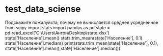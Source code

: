 # test_data_sciense
Подскажите пожалуйста, почему не вычисляется среднее усредненное
from scipy import stats
import pandas as pd
state = pd.read_excel('C:\\Users\\Антон\\Desktop\\state.xlsx')
state['Население'].mean()
stats.trim_mean(state['Население'], 0.1)
state['Население'].median()
print(stats.trim_mean(state['Население'], 0.1), state['Население'].mean(),state['Население'].median())
